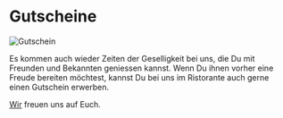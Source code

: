 # Gutscheine

![Gutschein](//da-michele.com/assets/images/voucher.webp)

Es kommen auch wieder Zeiten der Geselligkeit bei uns, die Du mit Freunden und Bekannten geniessen kannst.
Wenn Du ihnen vorher eine Freude bereiten möchtest, kannst Du bei uns im Ristorante auch gerne einen Gutschein erwerben.

[Wir](./about.md#team) freuen uns auf Euch.
